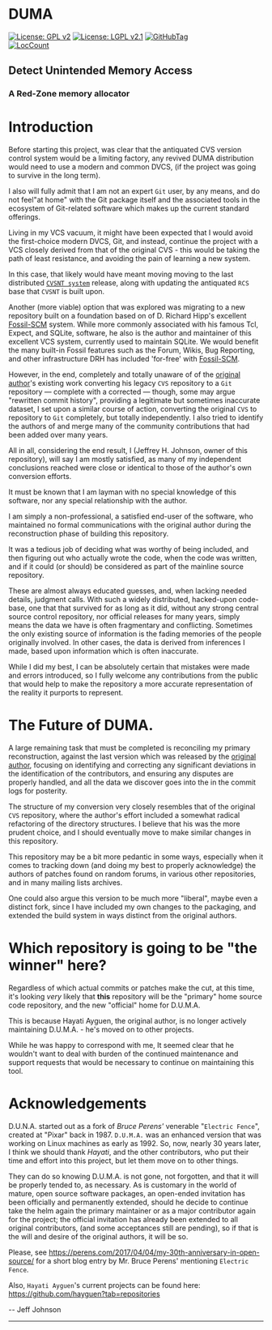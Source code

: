 # DUMA

[![License: GPL v2](https://img.shields.io/badge/License-GPL%20v2-blue.svg)](https://github.com/johnsonjh/duma/blob/master/COPYING-GPL)
[![License: LGPL v2.1](https://img.shields.io/badge/License-LGPL%20v2.1-blue.svg)](https://github.com/johnsonjh/duma/blob/master/COPYING-LGPL)
[![GitHubTag](https://img.shields.io/github/tag/johnsonjh/duma.svg)](https://github.com/johnsonjh/duma/tags/)            
[![LocCount](https://img.shields.io/tokei/lines/github/johnsonjh/duma.svg)](https://github.com/XAMPPRocky/tokei)

## Detect Unintended Memory Access
### A Red-Zone memory allocator

# Introduction

Before starting this project, was clear that the antiquated CVS version
control system would be a limiting factory, any revived DUMA distribution
would need to use a modern and common DVCS, (if the project was going to
survive in the long term).

I also will fully admit that I am not an expert `Git` user, by any means,
and do not feel"at home" with the Git package itself and the associated
tools in the ecosystem of Git-related software which makes up the current
standard offerings.

Living in my VCS vacuum, it might have been expected that I would avoid the
first-choice modern DVCS, Git, and instead, continue the project with a VCS
closely derived from that of the original CVS - this would be taking the path
of least resistance, and avoiding the pain of learning a new system.

In this case, that likely would have meant moving moving to the last distributed [`CVSNT system`](http://www.evscm.org/modules/Downloads/) release,
along with updating the antiquated `RCS` base that `CVSNT` is built upon.

Another (more viable) option that was explored was migrating to a new repository
built on a foundation based on of D. Richard Hipp's excellent [Fossil-SCM](https://fossil-scm.org/fossil/doc/trunk/www/fossil-v-git.wiki)
system. While more commonly associated with his famous Tcl, Expect, and SQLite,
software, he also is the author and maintainer of this excellent VCS system,
currently used to maintain SQLite. We would benefit the many built-in Fossil
features such as the Forum, Wikis, Bug Reporting, and other infrastructure
DRH has included 'for-free' with [Fossil-SCM](https://fossil-scm.org/fossil/doc/trunk/www/fossil-v-git.wiki).

However, in the end, completely and totally unaware of of the
[original author](https://github.com/hayguen/duma)'s existing work converting
his legacy `CVS` repository to a `Git` repository — complete with a corrected —
though, some may argue "rewritten commit history", providing a legitimate but
sometimes inaccurate dataset, I set upon a similar course of action, 
converting the original `CVS` to repository to `Git` completely, but totally
independently. I also tried to identify the authors of and merge many of the
community contributions that had been added over many years.

All in all, considering the end result, I (Jeffrey H. Johnson, owner of this
repository), will say I am mostly satisfied, as many of my independent
conclusions reached were close or identical to those of the author's own
conversion efforts.  

It must be known that I am layman with no special knowledge of this software,
nor any special relationship with the author.

I am simply a non-professional, a satisfied end-user of the software, 
who maintained no formal communications with the original author during
the reconstruction phase of building this repository.

It was a tedious job of deciding what was worthy of being included, and then
figuring out who actually wrote the code, when the code was written, and if 
it could (or should) be considered as part of the mainline source repository. 

These are almost always educated guesses, and, when lacking needed details,
judgment calls. With such a widely distributed, hacked-upon code-base, one
that that survived for as long as it did, without any strong central source
control repository, nor official releases for many years, simply means the
data we have is often fragmentary and conflicting. Sometimes the only 
existing source of information is the fading memories of the people originally
involved. In other cases, the data is derived from inferences I made, based
upon information which is often inaccurate.

While I did my best, I can be absolutely certain that mistakes were made 
and errors introduced, so I fully welcome any contributions from the public
that would help to make the repository a more accurate representation of the
reality it purports to represent.

# The Future of DUMA.

A large remaining task that must be completed is reconciling my primary
reconstruction, against the last version which was released by the
[original author](https://github.com/hayguen/duma), focusing on identifying
and correcting any significant deviations in the identification of the 
contributors, and ensuring any disputes are properly handled, and all the
data we discover goes into the in the commit logs for posterity.

The structure of my conversion very closely resembles that of the original
`CVS` repository, where the author's effort included a somewhat radical
refactoring of the directory structures. I believe that his was the more 
prudent choice, and I should eventually move to make similar changes in this
repository.

This repository may be a bit more pedantic in some ways, especially when it
comes to tracking down (and doing my best to properly acknowledge) the authors
of patches found on random forums, in various other repositories, and in many
mailing lists archives.

One could also argue this version to be much more "liberal", maybe even 
a distinct fork, since I have included my own changes to the packaging,
and extended the build system in ways distinct from the original authors.

# Which repository is going to be "the winner" here? 

Regardless of which actual commits or patches make the cut, at this time, 
it's looking *very* likely that **this** repository will be the "primary"
home source code repository, and the new "official" home for D.U.M.A.

This is because Hayati Ayguen, the original author, is no longer
actively maintaining D.U.M.A. - he's moved on to other projects.

While he was happy to correspond with me, It seemed clear that he wouldn't
want to deal with burden of the continued maintenance and support requests
that would be necessary to continue on maintaining this tool.

# Acknowledgements

D.U.N.A. started out as a fork of *Bruce Perens'* venerable "`Electric Fence`",
created at "Pixar" back in 1987. `D.U.M.A.` was an enhanced version that was
working on Linux machines as early as 1992. So, now, nearly 30 years later,
I think we should thank *Hayati*, and the other contributors, who put their
time and effort into this project, but let them move on to other things.

They can do so knowing D.U.M.A. is not gone, not forgotten, and that it will
be properly tended to, as necessary. As is customary in the world of mature,
open source software packages, an open-ended invitation has been officially
and permanently extended, should he decide to continue take the helm again
the primary maintainer or as a major contributor again for the project; the
official invitation has already been extended to all original contributors,
(and some acceptances still are pending), so if that is the will and desire
of the original authors, it will be so.

Please, see https://perens.com/2017/04/04/my-30th-anniversary-in-open-source/
for a short blog entry by Mr. Bruce Perens' mentioning `Electric Fence`. 

Also, `Hayati Ayguen`'s current projects can be found here:
https://github.com/hayguen?tab=repositories

 -- Jeff Johnson

--------------------
